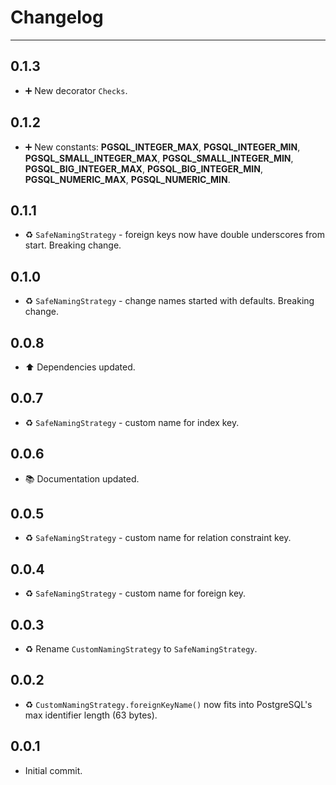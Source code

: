 # Changelog

---

## 0.1.3

-   ➕ New decorator `Checks`.

## 0.1.2

-   ➕ New constants: **PGSQL_INTEGER_MAX**, **PGSQL_INTEGER_MIN**, **PGSQL_SMALL_INTEGER_MAX**, **PGSQL_SMALL_INTEGER_MIN**, **PGSQL_BIG_INTEGER_MAX**, **PGSQL_BIG_INTEGER_MIN**, **PGSQL_NUMERIC_MAX**, **PGSQL_NUMERIC_MIN**.

## 0.1.1

-   ♻️ `SafeNamingStrategy` - foreign keys now have double underscores from start. Breaking change.

## 0.1.0

-   ♻️ `SafeNamingStrategy` - change names started with defaults. Breaking change.

## 0.0.8

-   ⬆️ Dependencies updated.

## 0.0.7

-   ♻️ `SafeNamingStrategy` - custom name for index key.

## 0.0.6

-   📚 Documentation updated.

## 0.0.5

-   ♻️ `SafeNamingStrategy` - custom name for relation constraint key.

## 0.0.4

-   ♻️ `SafeNamingStrategy` - custom name for foreign key.

## 0.0.3

-   ♻️ Rename `CustomNamingStrategy` to `SafeNamingStrategy`.

## 0.0.2

-   ♻️ `CustomNamingStrategy.foreignKeyName()` now fits into PostgreSQL's max identifier length (63 bytes).

## 0.0.1

-   Initial commit.
